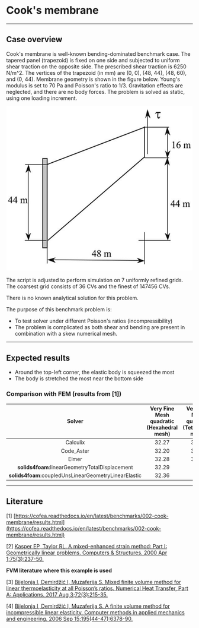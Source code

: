 
# Cook's membrane

---

## Case overview
Cook's membrane is well-known bending-dominated benchmark case.
The tapered panel (trapezoid) is fixed on one side and subjected to uniform shear traction on the opposite side.
The prescribed shear traction is 6250 N/m^2.
The vertices of the trapezoid (in mm) are (0, 0), (48, 44), (48, 60), and (0, 44). Membrane geometry is shown in the figure below.
Young's modulus is set to 70 Pa and Poisson's ratio to 1/3.
Gravitation effects are neglected, and there are no body forces.
The problem is solved as static, using one loading increment.

![](images/membrane_geometry.PNG)

The script is adjusted to perform simulation on 7 uniformly refined grids.
The coarsest grid consists of 36 CVs and the finest of 147456 CVs.

There is no known analytical solution for this problem.

The purpose of this benchmark problem is:
* To test solver under different Poisson's ratios (incompressibility)
* The problem is complicated as both shear and bending are present in combination with a skew numerical mesh.

---

## Expected results

* Around the top-left corner, the elastic body is squeezed the most
* The body is stretched the most near the bottom side

###  Comparison with FEM (results from [1])

|   Solver   |   Very Fine Mesh <br>  quadratic (Hexahedral mesh) | Very Fine Mesh <br>  quadratic (Tetrahedral mesh)   |
|:----------:|:--------------------------------------------------:|:---------------------------------------------------:|
|  Calculix  |                  32.27                             |                          32.27                      |
| Code_Aster |                  32.20                             |                          32.20                      |
|    Elmer   |                  32.28                             |                          32.27                      |
| __solids4foam__:linearGeometryTotalDisplacement                 | 32.29
| __solids4foam__:coupledUnsLinearGeometryLinearElastic           | 32.36

---

## Literature 

[1] [https://cofea.readthedocs.io/en/latest/benchmarks/002-cook-membrane/results.html](https://cofea.readthedocs.io/en/latest/benchmarks/002-cook-membrane/results.html)

[2] [Kasper EP, Taylor RL. A mixed-enhanced strain method: 
Part I: Geometrically linear problems. Computers & Structures. 2000 Apr 1;75(3):237-50.](https://www.sciencedirect.com/science/article/abs/pii/S0045794999001340)

__FVM literature where this example is used__

[3] [Bijelonja I, Demirdžić I, Muzaferija S. Mixed finite volume method for linear thermoelasticity at all Poisson’s ratios. Numerical Heat Transfer, 
Part A: Applications. 2017 Aug 3;72(3):215-35.](https://www.tandfonline.com/doi/abs/10.1080/10407782.2017.1372665?journalCode=unht20)

[4] [Bijelonja I, Demirdžić I, Muzaferija S. A finite volume method for incompressible linear elasticity. Computer methods in applied mechanics and engineering. 2006 Sep 15;195(44-47):6378-90.](https://www.sciencedirect.com/science/article/abs/pii/S0045782506000387)
